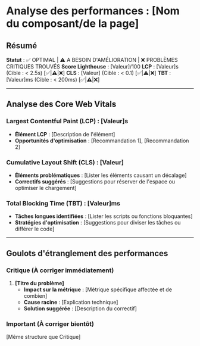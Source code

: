 # Analyse des performances : [Nom du composant/de la page]

## Résumé

**Statut** : ✅ OPTIMAL | ⚠️ A BESOIN D'AMÉLIORATION | ❌ PROBLÈMES CRITIQUES TROUVÉS
**Score Lighthouse** : [Valeur]/100
**LCP** : [Valeur]s (Cible : < 2.5s) [✅|⚠️|❌]
**CLS** : [Valeur] (Cible : < 0.1) [✅|⚠️|❌]
**TBT** : [Valeur]ms (Cible : < 200ms) [✅|⚠️|❌]

---

## Analyse des Core Web Vitals

### Largest Contentful Paint (LCP) : [Valeur]s

- **Élément LCP** : [Description de l'élément]
- **Opportunités d'optimisation** : [Recommandation 1], [Recommandation 2]

### Cumulative Layout Shift (CLS) : [Valeur]

- **Éléments problématiques** : [Lister les éléments causant un décalage]
- **Correctifs suggérés** : [Suggestions pour réserver de l'espace ou optimiser le chargement]

### Total Blocking Time (TBT) : [Valeur]ms

- **Tâches longues identifiées** : [Lister les scripts ou fonctions bloquantes]
- **Stratégies d'optimisation** : [Suggestions pour diviser les tâches ou différer le code]

---

## Goulots d'étranglement des performances

### Critique (À corriger immédiatement)

1. **[Titre du problème]**
   - **Impact sur la métrique** : [Métrique spécifique affectée et de combien]
   - **Cause racine** : [Explication technique]
   - **Solution suggérée** : [Description du correctif]

### Important (À corriger bientôt)

[Même structure que Critique]
